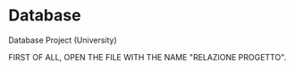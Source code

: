 # Database
Database Project (University)


FIRST OF ALL, OPEN THE FILE WITH THE NAME "RELAZIONE PROGETTO".
